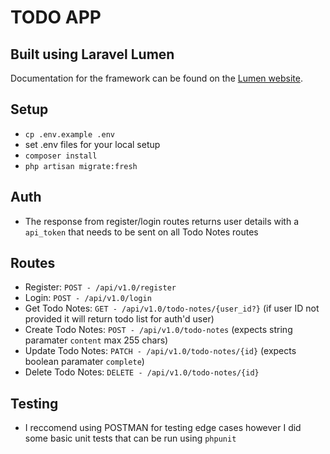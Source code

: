 # TODO APP

## Built using Laravel Lumen

Documentation for the framework can be found on the [Lumen website](https://lumen.laravel.com/docs).

## Setup

- `cp .env.example .env`
- set .env files for your local setup
- `composer install`
- `php artisan migrate:fresh`

## Auth

- The response from register/login routes returns user details with a `api_token` that needs to be sent on all Todo Notes routes

## Routes

- Register: `POST - /api/v1.0/register`
- Login: `POST - /api/v1.0/login`
- Get Todo Notes: `GET - /api/v1.0/todo-notes/{user_id?}` (if user ID not provided it will return todo list for auth'd user)
- Create Todo Notes: `POST - /api/v1.0/todo-notes` (expects string paramater `content` max 255 chars)
- Update Todo Notes: `PATCH - /api/v1.0/todo-notes/{id}` (expects boolean paramater `complete`)
- Delete Todo Notes: `DELETE - /api/v1.0/todo-notes/{id}`

## Testing

- I reccomend using POSTMAN for testing edge cases however I did some basic unit tests that can be run using `phpunit`
